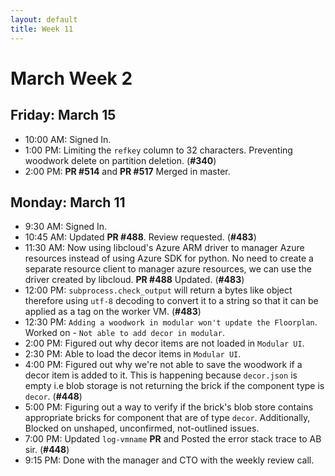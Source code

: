 ```yaml
---
layout: default
title: Week 11
---
```


# **March Week 2**
## **Friday: March 15**
- 10:00 AM: Signed In.
- 1:00  PM: Limiting the `refkey` column to 32 characters. Preventing woodwork delete on partition deletion. (**#340**)
- 2:00  PM: **PR #514** and **PR #517** Merged in master.

## **Monday: March 11**
- 9:30  AM: Signed In.
- 10:45 AM: Updated **PR #488**. Review requested. (**#483**)
- 11:30 AM: Now using libcloud's Azure ARM driver to manager Azure resources instead of using Azure SDK for python. No need to create a separate resource client to manager azure resources, we can use the driver created by libcloud. **PR #488** Updated. (**#483**)
- 12:00 PM: `subprocess.check_output` will return a bytes like object therefore using `utf-8` decoding to convert it to a string so that it can be applied as a tag on the worker VM. (**#483**)
- 12:30 PM: `Adding a woodwork in modular won't update the Floorplan`. Worked on - `Not able to add decor in modular`.
- 2:00  PM: Figured out why decor items are not loaded in `Modular UI`.
- 2:30  PM: Able to load the decor items in `Modular UI`.
- 4:00  PM: Figured out why we're not able to save the woodwork if a decor item is added to it. This is happening because `decor.json` is empty i.e blob storage is not returning the brick if the component type is `decor`. (**#448**)
- 5:00  PM: Figuring out a way to verify if the brick's blob store contains appropriate bricks for component that are of type `decor`. Additionally, Blocked on unshaped, unconfirmed, not-outlined issues.
- 7:00  PM: Updated `log-vmname` **PR** and Posted the error stack trace to AB sir. (**#448**)
- 9:15  PM: Done with the manager and CTO with the weekly review call.
